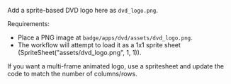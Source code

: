 Add a sprite-based DVD logo here as `dvd_logo.png`.

Requirements:
- Place a PNG image at `badge/apps/dvd/assets/dvd_logo.png`.
- The workflow will attempt to load it as a 1x1 sprite sheet (SpriteSheet("assets/dvd_logo.png", 1, 1)).

If you want a multi-frame animated logo, use a spritesheet and update the code to match the number
of columns/rows.
